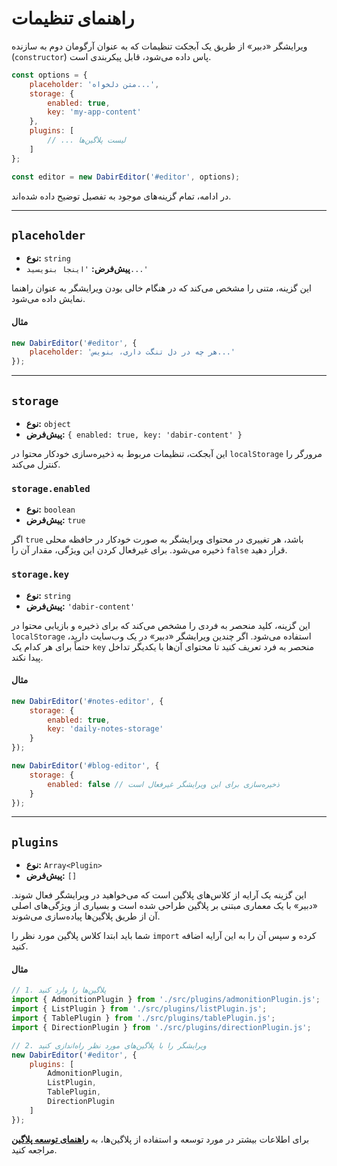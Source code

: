 # راهنمای تنظیمات

ویرایشگر «دبیر» از طریق یک آبجکت تنظیمات که به عنوان آرگومان دوم به سازنده (`constructor`) پاس داده می‌شود، قابل پیکربندی است.

```javascript
const options = {
    placeholder: 'متن دلخواه...',
    storage: {
        enabled: true,
        key: 'my-app-content'
    },
    plugins: [
        // ... لیست پلاگین‌ها
    ]
};

const editor = new DabirEditor('#editor', options);
```

در ادامه، تمام گزینه‌های موجود به تفصیل توضیح داده شده‌اند.

---

## `placeholder`

-   **نوع:** `string`
-   **پیش‌فرض:** `'اینجا بنویسید...'`

این گزینه، متنی را مشخص می‌کند که در هنگام خالی بودن ویرایشگر به عنوان راهنما نمایش داده می‌شود.

#### مثال

```javascript
new DabirEditor('#editor', {
    placeholder: 'هر چه در دل تنگت داری، بنویس...'
});
```

---

## `storage`

-   **نوع:** `object`
-   **پیش‌فرض:** `{ enabled: true, key: 'dabir-content' }`

این آبجکت، تنظیمات مربوط به ذخیره‌سازی خودکار محتوا در `localStorage` مرورگر را کنترل می‌کند.

### `storage.enabled`

-   **نوع:** `boolean`
-   **پیش‌فرض:** `true`

اگر `true` باشد، هر تغییری در محتوای ویرایشگر به صورت خودکار در حافظه محلی ذخیره می‌شود. برای غیرفعال کردن این ویژگی، مقدار آن را `false` قرار دهید.

### `storage.key`

-   **نوع:** `string`
-   **پیش‌فرض:** `'dabir-content'`

این گزینه، کلید منحصر به فردی را مشخص می‌کند که برای ذخیره و بازیابی محتوا در `localStorage` استفاده می‌شود. اگر چندین ویرایشگر «دبیر» در یک وب‌سایت دارید، حتماً برای هر کدام یک `key` منحصر به فرد تعریف کنید تا محتوای آن‌ها با یکدیگر تداخل پیدا نکند.

#### مثال

```javascript
new DabirEditor('#notes-editor', {
    storage: {
        enabled: true,
        key: 'daily-notes-storage'
    }
});

new DabirEditor('#blog-editor', {
    storage: {
        enabled: false // ذخیره‌سازی برای این ویرایشگر غیرفعال است
    }
});
```

---

## `plugins`

-   **نوع:** `Array<Plugin>`
-   **پیش‌فرض:** `[]`

این گزینه یک آرایه از کلاس‌های پلاگین است که می‌خواهید در ویرایشگر فعال شوند. «دبیر» با یک معماری مبتنی بر پلاگین طراحی شده است و بسیاری از ویژگی‌های اصلی آن از طریق پلاگین‌ها پیاده‌سازی می‌شوند.

شما باید ابتدا کلاس پلاگین مورد نظر را `import` کرده و سپس آن را به این آرایه اضافه کنید.

#### مثال

```javascript
// 1. پلاگین‌ها را وارد کنید
import { AdmonitionPlugin } from './src/plugins/admonitionPlugin.js';
import { ListPlugin } from './src/plugins/listPlugin.js';
import { TablePlugin } from './src/plugins/tablePlugin.js';
import { DirectionPlugin } from './src/plugins/directionPlugin.js';

// 2. ویرایشگر را با پلاگین‌های مورد نظر راه‌اندازی کنید
new DabirEditor('#editor', {
    plugins: [
        AdmonitionPlugin,
        ListPlugin,
        TablePlugin,
        DirectionPlugin
    ]
});
```

برای اطلاعات بیشتر در مورد توسعه و استفاده از پلاگین‌ها، به **[راهنمای توسعه پلاگین](./04-plugin-development.md)** مراجعه کنید.
